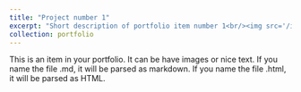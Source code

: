 ```yaml
---
title: "Project number 1"
excerpt: "Short description of portfolio item number 1<br/><img src='/images/1.png'>"
collection: portfolio
---
```


This is an item in your portfolio. It can be have images or nice text. If you name the file .md, it will be parsed as markdown. If you name the file .html, it will be parsed as HTML. 
